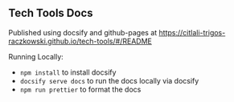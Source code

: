 ## Tech Tools Docs

Published using docsify and github-pages at https://citlali-trigos-raczkowski.github.io/tech-tools/#/README

Running Locally:

- `npm install` to install docsify
- `docsify serve docs` to run the docs locally via docsify
- `npm run prettier` to format the docs
